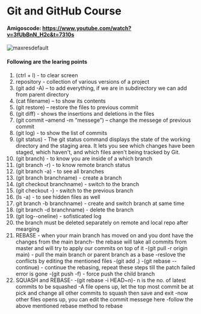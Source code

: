 # Git and GitHub Course
#### Amigoscode: https://www.youtube.com/watch?v=3fUbBnN_H2c&t=7310s

![maxresdefault](https://github.com/chaudhariavinash/learning-git/assets/128373403/ed7f202a-26fe-4fec-a034-6a8c403b39f8)

#### Following are the learing points
1. (ctrl + l) - to clear screen
2. repository - collection of various versions of a project
3. (git add -A) – to add everything, if we are in subdirectory we can add from parent directory
4. (cat filename) – to show its contents
5. (git restore) – restore the files to previous commit
6. (git diff) - shows the insertions and deletions in the files
7. (git commit –amend -m “messege”) – change the messege of previous commit
8. (git log) - to show the list of commits
9. (git status) - The git status command displays the state of the working directory and the staging area. It lets you see which changes have been staged, which haven't, and which files aren't being tracked by Git.
10. (git branch) - to know you are inside of a which branch
11. (git branch -r) - to know remote branch status
12. (git branch -a) - to see all branches
13. (git branch branchname) - create a branch
14. (git checkout branchname) - switch to the branch
15. (git checkout -) - switch to the previous branch
16. (ls -a) - to see hidden files as well
17. git branch -b branchname) - create and switch branch at same time
18. (git branch -d branchname) - delete the branch
19. (git log--oneline) - sofisticated log
20. the branch must be deleted separately on remote and local repo after mearging
21. REBASE - when your main branch has moved on and you dont have the changes from the main branch- the rebase will take all commits from master and will try to apply our commits on top of it
-(git pull -r origin main) - pull the main branch or parent branch as a base
-reslove the conflicts by editing the mentioned files
-(git add .)
-(git rebase --continue) - continue the rebasing, repeat these steps till the patch failed error is gone
-(git push -f) - force push the child branch
22. SQUASH and REBASE-
-(git rebase -i HEAD~n)- n is the no. of latest commits to be squashed
-A file opens up, let the top most commit be at pick and change all other commits to squash then save and exit
-now other files opens up, you can edit the commit messege here
-follow the above mentioned rebase method to rebase
